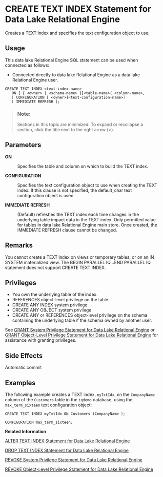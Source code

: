 <!-- loioa602ced184f210158c90b4b833754412 -->

# CREATE TEXT INDEX Statement for Data Lake Relational Engine

Creates a TEXT index and specifies the text configuration object to use.



<a name="loioa602ced184f210158c90b4b833754412__section_ovp_dvr_znb"/>

## Usage

This data lake Relational Engine SQL statement can be used when connected as follows:

-   Connected directly to data lake Relational Engine as a data lake Relational Engine user.



```
CREATE TEXT INDEX <text-index-name>
   ON [ { <owner> | <schema-name> }]<table-name>( <column-name>,
   [ CONFIGURATION [ <owner>]<text-configuration-name>]
   [ IMMEDIATE REFRESH ];
```



> ### Note:  
> Sections in this topic are minimized. To expand or recollapse a section, click the title next to the right arrow \(*\>*\).



<a name="loioa602ced184f210158c90b4b833754412__IQ_Parameters"/>

## Parameters


<dl>
<dt><b>

ON

</b></dt>
<dd>

Specifies the table and column on which to build the TEXT index.



</dd><dt><b>

CONFIGURATION

</b></dt>
<dd>

Specifies the text configuration object to use when creating the TEXT index. If this clause is not specified, the default\_char text configuration object is used.



</dd><dt><b>

IMMEDIATE REFRESH

</b></dt>
<dd>

\(Default\) refreshes the TEXT index each time changes in the underlying table impact data in the TEXT index. Only permitted value for tables in data lake Relational Engine main store. Once created, the IMMEDIATE REFRESH clause cannot be changed.



</dd>
</dl>



<a name="loioa602ced184f210158c90b4b833754412__IQ_Usage"/>

## Remarks

You cannot create a TEXT index on views or temporary tables, or on an IN SYSTEM materialized view. The BEGIN PARALLEL IQ…END PARALLEL IQ statement does not support CREATE TEXT INDEX.



<a name="loioa602ced184f210158c90b4b833754412__IQ_Permissions"/>

## Privileges

-   You own the underlying table of the index.
-   REFERENCES object-level privilege on the table.
-   CREATE ANY INDEX system privilege
-   CREATE ANY OBJECT system privilege
-   CREATE ANY or REFERENCES object-level privilege on the schema containing the underlying table if the schema owned by another user.

See [GRANT System Privilege Statement for Data Lake Relational Engine](grant-system-privilege-statement-for-data-lake-relational-engine-a3dfcb0.md) or [GRANT Object-Level Privilege Statement for Data Lake Relational Engine](grant-object-level-privilege-statement-for-data-lake-relational-engine-a3e154f.md) for assistance with granting privileges.



## Side Effects

Automatic commit



<a name="loioa602ced184f210158c90b4b833754412__IQ_Examples"/>

## Examples

The following example creates a TEXT index, `myTxtIdx`, on the `CompanyName` column of the `Customers` table in the `iqdemo` database, using the `max_term_sixteen` text configuration object:

```
CREATE TEXT INDEX myTxtIdx ON Customers (CompanyName );
```

```
CONFIGURATION max_term_sixteen;
```

**Related Information**  


[ALTER TEXT INDEX Statement for Data Lake Relational Engine](alter-text-index-statement-for-data-lake-relational-engine-a602711.md "Renames, moves or alters the definition of a TEXT index.")

[DROP TEXT INDEX Statement for Data Lake Relational Engine](drop-text-index-statement-for-data-lake-relational-engine-a60331d.md "Removes a TEXT index from the database.")

[REVOKE System Privilege Statement for Data Lake Relational Engine](revoke-system-privilege-statement-for-data-lake-relational-engine-a3eadda.md "Removes specific system privileges from specific users and the right to administer the privilege.")

[REVOKE Object-Level Privilege Statement for Data Lake Relational Engine](revoke-object-level-privilege-statement-for-data-lake-relational-engine-a3e7af2.md "Removes object-level privileges that were given using the GRANT statement.")

